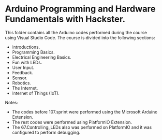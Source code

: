 # Arduino Programming and Hardware Fundamentals with Hackster.

This folder contains all the Arduino codes performed during the course using Visual Studio Code. The course is divided into the following sections:
- Introductions.
- Programming Basics.
- Electrical Engineering Basics.
- Fun with LEDs.
- User Input.
- Feedback.
- Sensor.
- Robotics.
- The Internet.
- Internet of Things (IoT).
 
Notes: 
- The codes before 107.sprint were performed using the Microsoft Arduino Extension. 
- The rest codes were performed using PlatformIO Extension. 
- The 67.Controlling_LEDs also was performed on PlatformIO and it was configured to perform debugging.
